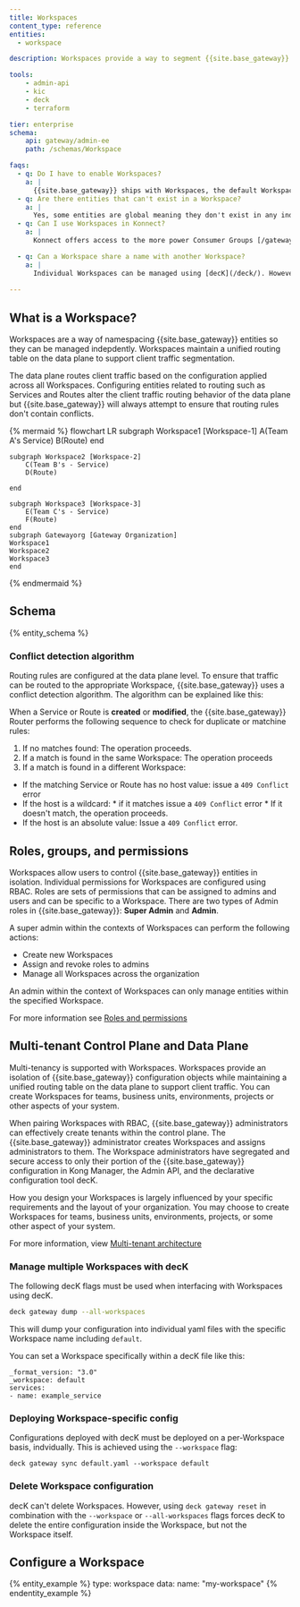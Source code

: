 ```yaml
---
title: Workspaces
content_type: reference
entities:
  - workspace

description: Workspaces provide a way to segment {{site.base_gateway}} entities. Entities in a Workspace are isolated from those in other Workspaces.

tools:
    - admin-api
    - kic
    - deck
    - terraform

tier: enterprise
schema:
    api: gateway/admin-ee
    path: /schemas/Workspace

faqs:
  - q: Do I have to enable Workspaces? 
    a: |
      {{site.base_gateway}} ships with Workspaces, the default Workspace is named `default` and contains any global {{site.base_gateway}} configuration. 
  - q: Are there entities that can't exist in a Workspace?
    a: |
      Yes, some entities are global meaning they don't exist in any individual Workspace. For example `ca_certificates`.
  - q: Can I use Workspaces in Konnect?
    a: |
      Konnect offers access to the more power Consumer Groups [/gateway/entities/consumer-group/]

  - q: Can a Workspace share a name with another Workspace?
    a: |
      Individual Workspaces can be managed using [decK](/deck/). However, decK can't manage multiple Workspaces at the same time, or delete Workspaces.
  
---
```



## What is a Workspace?

Workspaces are a way of namespacing {{site.base_gateway}} entities so they can be managed indepdently. Workspaces maintain a unified routing table on the data plane to support client traffic segmentation.

The data plane routes client traffic based on the configuration applied across all Workspaces. Configuring entities related to routing such as Services and Routes alter the client traffic routing behavior of the data plane but {{site.base_gateway}} will always attempt to ensure that routing rules don't contain conflicts. 

{% mermaid %}
flowchart LR
    subgraph Workspace1 [Workspace-1]
        A(Team A's Service)
        B(Route)
    end 

    subgraph Workspace2 [Workspace-2]
        C(Team B's - Service)
        D(Route)

    end

    subgraph Workspace3 [Workspace-3]
        E(Team C's - Service)
        F(Route)
    end
    subgraph Gatewayorg [Gateway Organization]
    Workspace1
    Workspace2
    Workspace3
    end
 
{% endmermaid %}

## Schema

{% entity_schema %}


### Conflict detection algorithm

Routing rules are configured at the data plane level. To ensure that traffic can be routed to the appropriate Workspace, {{site.base_gateway}} uses a conflict detection algorithm. The algorithm can be explained like this: 

When a Service or Route is **created** or **modified**, the {{site.base_gateway}} Router performs the following sequence to check for duplicate or matchine rules: 

1. If no matches found: The operation proceeds.
2. If a match is found in the same Workspace: The operation proceeds
3. If a match is found in a different Workspace: 
  * If the matching Service or Route has no host value: issue a `409 Conflict` error
  * If the host is a wildcard:
        * if it matches issue a `409 Conflict` error
        * If it doesn't match, the operation proceeds.
  * If the host is an absolute value: Issue a `409 Conflict` error.

## Roles, groups, and permissions

Workspaces allow users to control {{site.base_gateway}} entities in isolation. Individual permissions for Workspaces are configured using RBAC. Roles are sets of permissions that can be assigned to admins and users and can be specific to a Workspace. There are two types of Admin roles in {{site.base_gateway}}: **Super Admin** and **Admin**. 

A super admin within the contexts of Workspaces can perform the following actions: 
* Create new Workspaces
* Assign and revoke roles to admins
* Manage all Workspaces across the organization

An admin within the context of Workspaces can only manage entities within the specified Workspace. 

For more information see [Roles and permissions](/gateway/roles-and-permissions)


## Multi-tenant Control Plane and Data Plane

Multi-tenancy is supported with Workspaces. Workspaces provide an isolation of {{site.base_gateway}} configuration objects while maintaining a unified routing table on the data plane to support client traffic. You can create Workspaces for teams, business units, environments, projects or other aspects of your system. 

When pairing Workspaces with RBAC, {{site.base_gateway}} administrators can effectively create tenants within the control plane. The {{site.base_gateway}} administrator creates Workspaces and assigns administrators to them. The Workspace administrators have segregated and secure access to only their portion of the {{site.base_gateway}} configuration in Kong Manager, the Admin API, and the declarative configuration tool decK.


How you design your Workspaces is largely influenced by your specific requirements and the layout of your organization. You may choose to create Workspaces for teams, business units, environments, projects, or some other aspect of your system.


For more information, view [Multi-tenant architecture ](/gateway/multi-tenancy)

### Manage multiple Workspaces with decK 

The following decK flags must be used when interfacing with Workspaces using decK. 

```sh
deck gateway dump --all-workspaces
```
This will dump your configuration into individual yaml files with the specific Workspace name including `default`. 

You can set a Workspace specifically within a decK file like this: 

```
_format_version: "3.0"
_workspace: default
services:
- name: example_service
```
### Deploying Workspace-specific config 

Configurations deployed with decK must be deployed on a per-Workspace basis, indvidually. This is achieved using the `--workspace` flag: 

`deck gateway sync default.yaml --workspace default`


### Delete Workspace configuration

decK can't delete Workspaces. However, using `deck gateway reset` in combination with the `--workspace` or `--all-workspaces` flags forces decK to delete the entire configuration inside the Workspace, but not the Workspace itself.


## Configure a Workspace

{% entity_example %}
type: workspace
data:
  name: "my-workspace"
{% endentity_example %}

